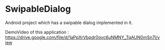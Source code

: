 # SwipableDialog
Android project which has a swipable dialog implemented in it.


DemoVideo of this application :
https://drive.google.com/file/d/1aPpXrVbpdr0ovc6uNMNY_TqAUN0mSn7l/view
